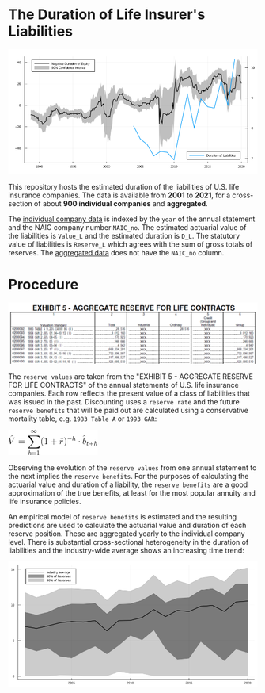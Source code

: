 # The Duration of Life Insurer's Liabilities

![public companies durations](</misc/Stock Market Equity Dura.png>)

This repository hosts the estimated duration of the liabilities of U.S. life insurance companies. The data is available from **2001** to **2021**, for a cross-section of about **900 individual companies** and **aggregated**.

The [individual company data](/data/liability_duration.csv) is indexed by the `year` of the annual statement and the NAIC company number `NAIC_no`. The estimated actuarial value of the liabilities is `Value_L` and the estimated duration is `D_L`. The statutory value of liabilities is `Reserve_L` which agrees with the sum of gross totals of reserves. The [aggregated data](/data/liability_duration_agg.csv) does not have the `NAIC_no` column.

# Procedure

![Exhibit 5](</misc/ex5.png>)

The `reserve values` are taken from the "EXHIBIT 5 - AGGREGATE RESERVE FOR LIFE CONTRACTS" of the annual statements of U.S. life insurance companies. Each row reflects the present value of a class of liabilities that was issued in the past. Discounting uses a `reserve rate` and the future `reserve benefits` that will be paid out are calculated using a conservative mortality table, e.g. `1983 Table A` or `1993 GAR`:

![Reserve](</misc/value.gif>)

Observing the evolution of the `reserve values` from one annual statement to the next implies the `reserve benefits`. For the purposes of calculating the actuarial value and duration of a liability, the `reserve benefits` are a good approximation of the true benefits, at least for the most popular annuity and life insurance policies. 

An empirical model of `reserve benefits` is estimated and the resulting predictions are used to calculate the actuarial value and duration of each reserve position. These are aggregated yearly to the individual company level. There is substantial cross-sectional heterogeneity in the duration of liabilities and the industry-wide average shows an increasing time trend:

![Exhibit 5](</misc/Duration Liabilities.png>)
